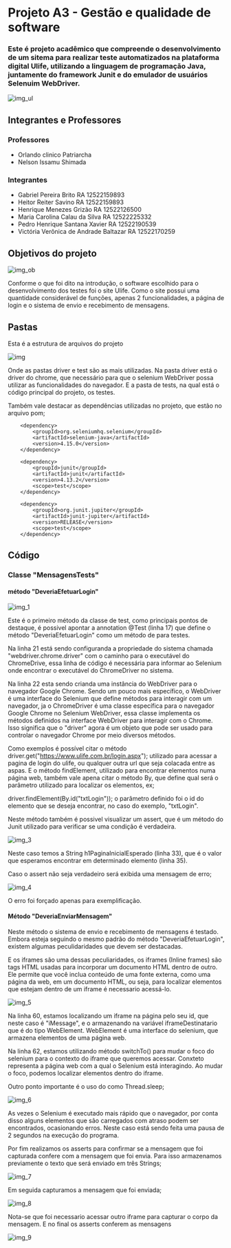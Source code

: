 # Projeto A3 - Gestão e qualidade de software

### Este é projeto acadêmico que compreende o desenvolvimento de um sitema para realizar teste automatizados na plataforma digital Ulife, utilizando a linguagem de programação Java, juntamente do framework Junit e do emulador de usuários Selenuim WebDriver.

![img_ul](https://github.com/Pedro-Henrique-Santana-Xavier/Testes-Ulife-Projeto-A3/assets/113522505/4197d061-0b54-40a2-94a6-2e6adc566de5)

## Integrantes e Professores

### Professores

- Orlando clinico Patriarcha
- Nelson Issamu Shimada

### Integrantes
- Gabriel Pereira Brito RA 12522159893
- Heitor Reiter Savino RA 12522159893
- Henrique Menezes Grizão RA 12522126500
- Maria Carolina Calau da Silva RA 12522225332
- Pedro Henrique Santana Xavier RA 12522190539
- Victória Verônica de Andrade Baltazar RA 12522170259

## Objetivos do projeto

![img_ob](https://github.com/Pedro-Henrique-Santana-Xavier/Testes-Ulife-Projeto-A3/assets/113522505/0389d6d9-c550-4bd8-b376-f18ea1dfff63)

Conforme o que foi dito na introdução, o software escolhido para o desenvolvimento dos testes foi o site Ulife. 
Como o site possui uma quantidade considerável de funções, apenas 2 funcionalidades, a página de login e o sistema de
envio e recebimento de mensagens.

## Pastas 

Esta é a estrutura de arquivos do projeto


![img](https://github.com/Pedro-Henrique-Santana-Xavier/Testes-Ulife-Projeto-A3/assets/113522505/60707c82-75d0-4b7d-9519-06dcf7a7ae8c)

Onde as pastas driver e test são as mais utilizadas. Na pasta driver está o driver do chrome, que necessário para que o selenium WebDriver possa utilizar as funcionalidades do navegador. E a pasta de tests, na qual está o código principal do projeto, os testes.

Também vale destacar as dependências utilizadas no projeto, que estão no arquivo pom;

        <dependency>
            <groupId>org.seleniumhq.selenium</groupId>
            <artifactId>selenium-java</artifactId>
            <version>4.15.0</version>
        </dependency>

        <dependency>
            <groupId>junit</groupId>
            <artifactId>junit</artifactId>
            <version>4.13.2</version>
            <scope>test</scope>
        </dependency>

        <dependency>
            <groupId>org.junit.jupiter</groupId>
            <artifactId>junit-jupiter</artifactId>
            <version>RELEASE</version>
            <scope>test</scope>
        </dependency>

## Código

### Classe "MensagensTests"

#### método "DeveriaEfetuarLogin"
![img_1](https://github.com/Pedro-Henrique-Santana-Xavier/Testes-Ulife-Projeto-A3/assets/113522505/96e7b7af-2ab4-49e6-8bcc-d370cc7e34fd)

Este é o primeiro método da classe de test, como principais pontos de destaque, é possivel apontar a annotation @Test (linha 17)
que define o método "DeveriaEfetuarLogin" como um método de para testes.

Na linha 21 está sendo configuranda a propriedade do sistema chamada "webdriver.chrome.driver" com o caminho para o executável do ChromeDrive,
essa linha de código é necessária para informar ao Selenium onde encontrar o executável do ChromeDriver no sistema.

Na linha 22 esta sendo crianda uma instância do WebDriver para o navegador Google Chrome. Sendo um pouco mais específico, o WebDriver é uma interface do Selenium que define métodos para interagir com um navegador, 
ja o ChromeDriver é uma classe específica para o navegador Google Chrome no Selenium WebDriver, essa classe implementa os métodos definidos na interface WebDriver para interagir com o Chrome.
Isso significa que o "driver" agora é um objeto que pode ser usado para controlar o navegador Chrome por meio diversos métodos.

Como exemplos é possível citar o método driver.get("https://www.ulife.com.br/login.aspx"); utilizado para acessar a pagina de login do ulife, ou qualquer outra url que seja colacada entre as aspas. 
E o método findElement, utilizado para encontrar elementos numa página web, também vale apena citar o método By, que define qual será o parâmetro utilizado para localizar os elementos, ex;

driver.findElement(By.id("txtLogin")); o parâmetro definido foi o id do elemento que se deseja encontrar, no caso do exemplo, "txtLogin".

Neste método também é possivel visualizar um assert, que é um método do Junit utilizado para verificar se uma condição é verdadeira.

![img_3](https://github.com/Pedro-Henrique-Santana-Xavier/Testes-Ulife-Projeto-A3/assets/113522505/edc70e99-4017-436e-ba81-fa9ccdfaada2)

Neste caso temos a String h1PaginaInicialEsperado (linha 33), que é o valor que esperamos encontrar em determinado elemento (linha 35).

Caso o assert não seja verdadeiro será exibida uma mensagem de erro;

![img_4](https://github.com/Pedro-Henrique-Santana-Xavier/Testes-Ulife-Projeto-A3/assets/113522505/d273dcc5-b3f1-41d0-b4ed-a9fe2c69aed9)

O erro foi forçado apenas para exemplificação.

#### Método "DeveriaEnviarMensagem"

Neste método o sistema de envio e recebimento de mensagens é testado. Embora esteja seguindo o mesmo padrão do método "DeveriaEfetuarLogin", existem algumas peculidaridades que devem ser destacadas.

E os iframes são uma dessas peculiaridades, os iframes (Inline frames) são tags HTML usadas para incorporar um documento HTML dentro de outro. 
Ele permite que você inclua conteúdo de uma fonte externa, como uma página da web, em um documento HTML, ou seja, para localizar elementos que estejam dentro de um iframe é necessario acessá-lo.  

![img_5](https://github.com/Pedro-Henrique-Santana-Xavier/Testes-Ulife-Projeto-A3/assets/113522505/cb3536f4-ccad-4661-8f70-c98cbc48209c)

Na linha 60, estamos localizando um iframe na página pelo seu id, que neste caso é "iMessage", e o armazenando na variável iframeDestinatario que é do tipo WebElement. WebElement é uma interface do selenium, que armazena elementos de uma página web.

Na linha 62, estamos utilizando método switchTo() para mudar o foco do selenium para o contexto do iframe que queremos acessar. Conxteto representa a página web com a qual o Selenium está interagindo.
Ao mudar o foco, podemos localizar elementos dentro do iframe.

Outro ponto importante é o uso do como Thread.sleep;

![img_6](https://github.com/Pedro-Henrique-Santana-Xavier/Testes-Ulife-Projeto-A3/assets/113522505/0412d906-330f-4dc9-b296-7010388412e9)

As vezes o Selenium é executado mais rápido que o navegador, por conta disso alguns elementos que são carregados com atraso podem ser encontrados, ocasionando erros. Neste caso está sendo feita uma pausa de 2 segundos na execução do programa.   

Por fim realizamos os asserts para confirmar se a mensagem que foi capturada confere com a mensagem que foi envia. Para isso armazenamos previamente o texto que será enviado em três Strings;

![img_7](https://github.com/Pedro-Henrique-Santana-Xavier/Testes-Ulife-Projeto-A3/assets/113522505/9bc46870-9996-4de8-946f-3ee93cd97d8f)

Em seguida capturamos a mensagem que foi enviada;

![img_8](https://github.com/Pedro-Henrique-Santana-Xavier/Testes-Ulife-Projeto-A3/assets/113522505/c138dffa-9ffe-49f3-96ad-e3d148cd82b1)

Nota-se que foi necessario acessar outro iframe para capturar o corpo da mensagem. E no final os asserts conferem as mensagens

![img_9](https://github.com/Pedro-Henrique-Santana-Xavier/Testes-Ulife-Projeto-A3/assets/113522505/34bdab95-fcc3-475c-8a71-f27129e07cd6)
 

